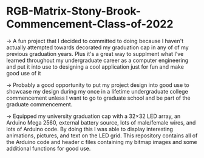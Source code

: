 # RGB-Matrix-Stony-Brook-Commencement-Class-of-2022

-> A fun project that I decided to committed to doing because I haven't actually attempted towards decorated my graduation cap 
in any of of my previous graduation years. Plus it's a great way to supplment what I've learned throughout my undergraduate 
career as a computer engineering and put it into use to designing a cool application just for fun and make good use
of it

-> Probably a good opportunity to put my project design into good use to showcase my design during my once in
a lifetime undergraduate college commencement unless I want to go to graduate school and be part of the graduate commencement.

-> Equipped my university graduation cap with a 32×32 LED array, an Arduino Mega 2560, external battery source, lots of male/female wires, 
and lots of Arduino code. By doing this I was able to display interesting animations, pictures, and text on the LED grid. This 
repository contains all of the Arduino code and header c files containing my bitmap images and some additional functions for good use.
